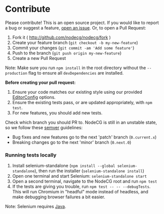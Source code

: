 # Contribute

Please contribute! This is an open source project. If you would like to report a bug or suggest a feature, [open an issue](https://github.com/nodecg/nodecg/issues). Or, to open a Pull Request:

1. Fork it ( http://github.com/nodecg/nodecg/fork )
2. Create your feature branch (`git checkout -b my-new-feature`)
3. Commit your changes (`git commit -am 'Add some feature'`)
4. Push to the branch (`git push origin my-new-feature`)
5. Create a new Pull Request

Note: Make sure you run `npm install` in the root directory without the `--production` flag to ensure all `devDependencies` are installed.

**Before creating your pull request:**

1. Ensure your code matches our existing style using our provided [EditorConfig](http://editorconfig.org/) options.
2. Ensure the existing tests pass, or are updated appropriately, with `npm test`.
3. For new features, you should add new tests.

Check which branch you should PR to. NodeCG is still in an unstable state, so we follow these [semver](http://semver.org/) guidelines:

- Bug fixes and new features go to the next 'patch' branch (`0.current.x`)
- Breaking changes go to the next 'minor' branch (`0.next.0`)

### Running tests locally

1. Install selenium-standalone (`npm install --global selenium-standalone`), then run the installer (`selenium-standalone install`)
2. Open one terminal and start Selenium: `selenium-standalone start`
3. Open a second terminal, navigate to the NodeCG root and run `npm test`
4. If the tests are giving you trouble, run `npm test -- -- --debugTests`. This will run Chromium in "headful" mode instead of headless, and make debugging browser failures a bit easier.

Note: Selenium requires [Java](https://www.java.com/en/download/help/download_options.xml).
